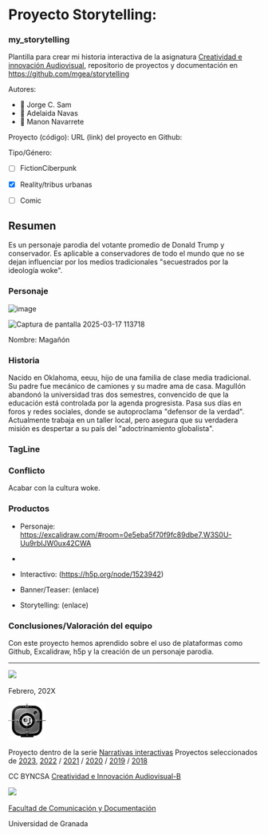 
# Proyecto Storytelling: 
### my_storytelling
Plantilla para crear mi historia interactiva de la asignatura [Creatividad e innovación Audiovisual](https://www.ugr.es/estudiantes/grados/grado-comunicacion-audiovisual/creacion-difusion-nuevos-contenidos-audiovis), repositorio de proyectos y documentación en https://github.com/mgea/storytelling


Autores:  
<!---
Incluir lista de personas del grupo 
Se puede añadir enlace a página personal de github o lo que se quiera...(optativo)
-->

- :man: Jorge C. Sam
- :woman: Adelaida Navas
- :woman: Manon Navarrete 


Proyecto (código): 
URL (link) del proyecto en Github: 


Tipo/Género:  
- [ ] FictionCiberpunk  
- [x] Reality/tribus urbanas  
- [ ] Comic



## Resumen
Es un personaje parodia del votante promedio de Donald Trump y conservador. Es aplicable a conservadores de todo el mundo que no se dejan influenciar por los medios tradicionales "secuestrados por la ideología woke".


### Personaje

![image](https://github.com/user-attachments/assets/90ef7525-6d3e-423c-a0d2-b9123c05b1eb)

![Captura de pantalla 2025-03-17 113718](https://github.com/user-attachments/assets/24967e0d-90aa-4ab4-bf29-c992aee11ba0)



Nombre: Magañón


### Historia

Nacido en Oklahoma, eeuu, hijo de una familia de clase media tradicional. Su padre fue mecánico de camiones y su madre ama de casa. Magullón abandonó la universidad tras dos semestres, convencido de que la educación está controlada por la agenda progresista. Pasa sus días en foros y redes sociales, donde se autoproclama "defensor de la verdad". Actualmente trabaja en un taller local, pero asegura que su verdadera misión es despertar a su país del "adoctrinamiento globalista".


### TagLine


### Conflicto 
Acabar con la cultura woke.

### Productos

- Personaje: https://excalidraw.com/#room=0e5eba5f70f9fc89dbe7,W3S0U-Uu9rbIJW0ux42CWA
- 
- Interactivo: (https://h5p.org/node/1523942) 


- Banner/Teaser:  (enlace) 


- Storytelling: (enlace) 




### Conclusiones/Valoración del equipo

Con este proyecto hemos aprendido sobre el uso de plataformas como Github, Excalidraw, h5p y la creación de un personaje parodia.




------
![](https://upload.wikimedia.org/wikipedia/commons/thumb/6/62/CC-BY-SA-Andere_Wikis_%28v%29.svg/200px-CC-BY-SA-Andere_Wikis_%28v%29.svg.png)

<!---
Lista completa de emojis de markDown - https://gist.github.com/rxaviers/7360908) 
-->

Febrero, 202X

![](https://github.com/mgea/CRIAv/blob/main/logo_criav75.png)

Proyecto dentro de la serie [Narrativas interactivas](https://github.com/mgea/storytelling/blob/master/What_is_a_digital_storytelling.md) 
Proyectos seleccionados de [2023](https://github.com/mgea/storytelling/tree/master/2023), [2022](https://github.com/mgea/storytelling/blob/master/2022/readme.md) / [2021](https://github.com/mgea/storytelling/blob/master/2021/readme.md) / [2020](https://github.com/mgea/storytelling/blob/master/2020/readme.md)  / 
[2019](https://github.com/mgea/storytelling/blob/master/2019/readme.md) / [2018](https://github.com/mgea/storytelling/blob/master/2018/readme.md) 

CC BYNCSA [Creatividad e Innovación Audiovisual-B](https://github.com/mgea/criav/)

<img src="https://mirrors.creativecommons.org/presskit/buttons/88x31/png/by-nc-sa.png"  width="75" > 

[Facultad de Comunicación y Documentación](http://fcd.ugr.es)

Universidad de Granada
